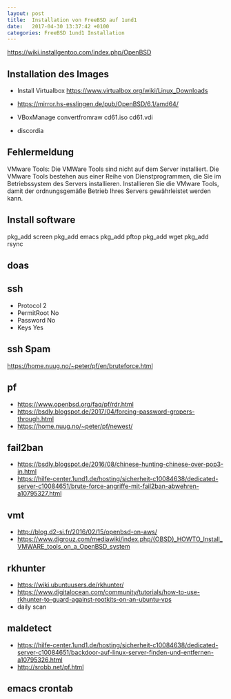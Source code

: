 ```yaml
---
layout: post
title:  Installation von FreeBSD auf 1und1
date:   2017-04-30 13:37:42 +0100
categories: FreeBSD 1und1 Installation
---
```



https://wiki.installgentoo.com/index.php/OpenBSD


Installation des Images
-----------------------------

* Install Virtualbox https://www.virtualbox.org/wiki/Linux_Downloads
* https://mirror.hs-esslingen.de/pub/OpenBSD/6.1/amd64/

* VBoxManage convertfromraw cd61.iso cd61.vdi

* discordia


Fehlermeldung
-------------------
VMware Tools: Die VMWare Tools sind nicht auf dem Server installiert. Die VMware Tools bestehen aus einer Reihe von Dienstprogrammen, die Sie im Betriebssystem des Servers installieren. Installieren Sie die VMware Tools, damit der ordnungsgemäße Betrieb Ihres Servers gewährleistet werden kann. 

Install software
-------------------
pkg_add screen
pkg_add emacs
pkg_add pftop
pkg_add wget
pkg_add rsync

doas
-------


ssh
------
* Protocol 2
* PermitRoot No
* Password No
* Keys Yes

ssh Spam
--------------
https://home.nuug.no/~peter/pf/en/bruteforce.html

pf
---
* https://www.openbsd.org/faq/pf/rdr.html
* https://bsdly.blogspot.de/2017/04/forcing-password-gropers-through.html
* https://home.nuug.no/~peter/pf/newest/

fail2ban
----------
* https://bsdly.blogspot.de/2016/08/chinese-hunting-chinese-over-pop3-in.html
* https://hilfe-center.1und1.de/hosting/sicherheit-c10084638/dedicated-server-c10084651/brute-force-angriffe-mit-fail2ban-abwehren-a10795327.html


vmt
-----
* http://blog.d2-si.fr/2016/02/15/openbsd-on-aws/
* https://www.digrouz.com/mediawiki/index.php/(OBSD)_HOWTO_Install_VMWARE_tools_on_a_OpenBSD_system

rkhunter
-----------
* https://wiki.ubuntuusers.de/rkhunter/
* https://www.digitalocean.com/community/tutorials/how-to-use-rkhunter-to-guard-against-rootkits-on-an-ubuntu-vps
* daily scan

maldetect
-------------
* https://hilfe-center.1und1.de/hosting/sicherheit-c10084638/dedicated-server-c10084651/backdoor-auf-linux-server-finden-und-entfernen-a10795326.html
* http://srobb.net/pf.html

emacs crontab
-------------------



